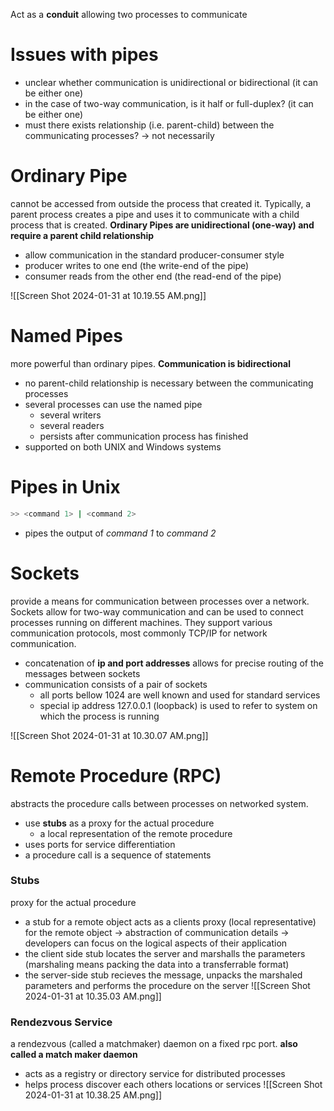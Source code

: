 Act as a **conduit** allowing two processes to communicate

# Issues with pipes
- unclear whether communication is unidirectional or bidirectional (it can be either one)
- in the case of two-way communication, is it half or full-duplex? (it can be either one)
- must there exists relationship (i.e. parent-child) between the communicating processes? -> not necessarily 


# Ordinary Pipe
cannot be accessed from outside the process that created it. Typically, a parent process creates a pipe and uses it to communicate with a child process that is created. **Ordinary Pipes are unidirectional (one-way) and require a parent child relationship**
- allow communication in the standard producer-consumer style
- producer writes to one end (the write-end of the pipe)
- consumer reads from the other end (the read-end of the pipe)

![[Screen Shot 2024-01-31 at 10.19.55 AM.png]]

# Named Pipes 
more powerful than ordinary pipes. **Communication is bidirectional** 
- no parent-child relationship is necessary between the communicating processes
- several processes can use the named pipe 
	- several writers
	- several readers
	- persists after communication process has finished 
- supported on both UNIX and Windows systems 

# Pipes in Unix
```bash 
>> <command 1> | <command 2>
```
- pipes the output of *command 1* to *command 2* 

# Sockets 
provide a means for communication between processes over a network. Sockets allow for two-way communication and can be used to connect processes running on different machines. They support various communication protocols, most commonly TCP/IP for network communication. 
- concatenation of **ip and port addresses** allows for precise routing of the messages between sockets 
- communication consists of a pair of sockets
	- all ports bellow 1024 are well known and used for standard services
	- special ip address 127.0.0.1 (loopback) is used to refer to system on which the process is running

![[Screen Shot 2024-01-31 at 10.30.07 AM.png]]

# Remote Procedure (RPC)
abstracts the procedure calls between processes on networked system. 
- use **stubs** as a proxy for the actual procedure
	- a local representation of the remote procedure
- uses ports for service differentiation
- a procedure call is a sequence of statements 

### Stubs 
proxy for the actual procedure 
- a stub for a remote object acts as a clients proxy (local representative) for the remote object -> abstraction of communication details -> developers can focus on the logical aspects of their application 
- the client side stub locates the server and marshalls the parameters (marshaling means packing the data into a transferrable format)
- the server-side stub recieves the message, unpacks the marshaled parameters and performs the procedure on the server
![[Screen Shot 2024-01-31 at 10.35.03 AM.png]]

### Rendezvous Service 
a rendezvous (called a matchmaker) daemon on a fixed rpc port. **also called a match maker daemon**
- acts as a registry or directory service for distributed processes 
- helps process discover each others locations or services 
![[Screen Shot 2024-01-31 at 10.38.25 AM.png]]

